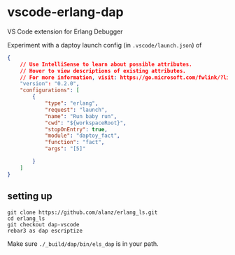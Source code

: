 # vscode-erlang-dap
VS Code extension for Erlang Debugger

Experiment with a daptoy launch config (in `.vscode/launch.json`) of

```json
{
    // Use IntelliSense to learn about possible attributes.
    // Hover to view descriptions of existing attributes.
    // For more information, visit: https://go.microsoft.com/fwlink/?linkid=830387
    "version": "0.2.0",
    "configurations": [
        {
            "type": "erlang",
            "request": "launch",
            "name": "Run baby run",
            "cwd": "${workspaceRoot}",
            "stopOnEntry": true,
            "module": "daptoy_fact",
            "function": "fact",
            "args": "[5]"

        }
    ]
}
```

## setting up

```
git clone https://github.com/alanz/erlang_ls.git
cd erlang_ls
git checkout dap-vscode
rebar3 as dap escriptize
```

Make sure `./_build/dap/bin/els_dap` is in your path.
